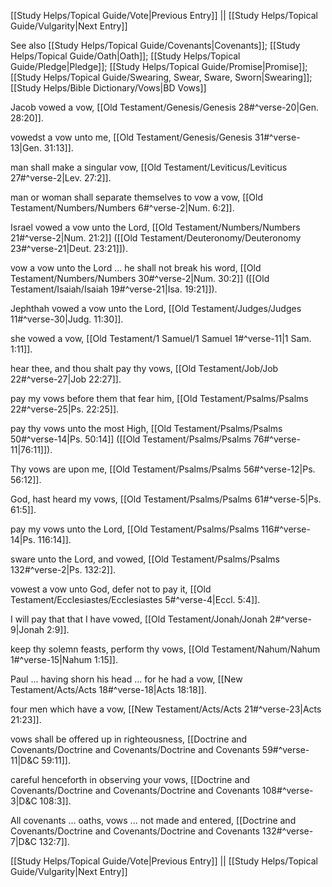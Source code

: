 [[Study Helps/Topical Guide/Vote|Previous Entry]]  ||  [[Study Helps/Topical Guide/Vulgarity|Next Entry]]

 See also [[Study Helps/Topical Guide/Covenants|Covenants]]; [[Study Helps/Topical Guide/Oath|Oath]]; [[Study Helps/Topical Guide/Pledge|Pledge]]; [[Study Helps/Topical Guide/Promise|Promise]]; [[Study Helps/Topical Guide/Swearing, Swear, Sware, Sworn|Swearing]]; [[Study Helps/Bible Dictionary/Vows|BD Vows]]

 Jacob vowed a vow, [[Old Testament/Genesis/Genesis 28#^verse-20|Gen. 28:20]].

 vowedst a vow unto me, [[Old Testament/Genesis/Genesis 31#^verse-13|Gen. 31:13]].

 man shall make a singular vow, [[Old Testament/Leviticus/Leviticus 27#^verse-2|Lev. 27:2]].

 man or woman shall separate themselves to vow a vow, [[Old Testament/Numbers/Numbers 6#^verse-2|Num. 6:2]].

 Israel vowed a vow unto the Lord, [[Old Testament/Numbers/Numbers 21#^verse-2|Num. 21:2]] ([[Old Testament/Deuteronomy/Deuteronomy 23#^verse-21|Deut. 23:21]]).

 vow a vow unto the Lord ... he shall not break his word, [[Old Testament/Numbers/Numbers 30#^verse-2|Num. 30:2]] ([[Old Testament/Isaiah/Isaiah 19#^verse-21|Isa. 19:21]]).

 Jephthah vowed a vow unto the Lord, [[Old Testament/Judges/Judges 11#^verse-30|Judg. 11:30]].

 she vowed a vow, [[Old Testament/1 Samuel/1 Samuel 1#^verse-11|1 Sam. 1:11]].

 hear thee, and thou shalt pay thy vows, [[Old Testament/Job/Job 22#^verse-27|Job 22:27]].

 pay my vows before them that fear him, [[Old Testament/Psalms/Psalms 22#^verse-25|Ps. 22:25]].

 pay thy vows unto the most High, [[Old Testament/Psalms/Psalms 50#^verse-14|Ps. 50:14]] ([[Old Testament/Psalms/Psalms 76#^verse-11|76:11]]).

 Thy vows are upon me, [[Old Testament/Psalms/Psalms 56#^verse-12|Ps. 56:12]].

 God, hast heard my vows, [[Old Testament/Psalms/Psalms 61#^verse-5|Ps. 61:5]].

 pay my vows unto the Lord, [[Old Testament/Psalms/Psalms 116#^verse-14|Ps. 116:14]].

 sware unto the Lord, and vowed, [[Old Testament/Psalms/Psalms 132#^verse-2|Ps. 132:2]].

 vowest a vow unto God, defer not to pay it, [[Old Testament/Ecclesiastes/Ecclesiastes 5#^verse-4|Eccl. 5:4]].

 I will pay that that I have vowed, [[Old Testament/Jonah/Jonah 2#^verse-9|Jonah 2:9]].

 keep thy solemn feasts, perform thy vows, [[Old Testament/Nahum/Nahum 1#^verse-15|Nahum 1:15]].

 Paul ... having shorn his head ... for he had a vow, [[New Testament/Acts/Acts 18#^verse-18|Acts 18:18]].

 four men which have a vow, [[New Testament/Acts/Acts 21#^verse-23|Acts 21:23]].

 vows shall be offered up in righteousness, [[Doctrine and Covenants/Doctrine and Covenants/Doctrine and Covenants 59#^verse-11|D&C 59:11]].

 careful henceforth in observing your vows, [[Doctrine and Covenants/Doctrine and Covenants/Doctrine and Covenants 108#^verse-3|D&C 108:3]].

 All covenants ... oaths, vows ... not made and entered, [[Doctrine and Covenants/Doctrine and Covenants/Doctrine and Covenants 132#^verse-7|D&C 132:7]].

[[Study Helps/Topical Guide/Vote|Previous Entry]]  ||  [[Study Helps/Topical Guide/Vulgarity|Next Entry]]